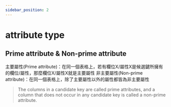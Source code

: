 ```yaml
---
sidebar_position: 2
---
```


# attribute type

## Prime attribute & Non-prime attribute
主要屬性(Prime attribute)：在同一個表格上，若有欄位X/屬性X是候選鍵所擁有的欄位/屬性，那麼欄位X/屬性X就是主要屬性
非主要屬性(Non-prime attribute)：在同一個表格上，除了主要屬性以外的屬性都皆為非主要屬性

> The columns in a candidate key are called prime attributes, and a column that does not occur in any candidate key is called a non-prime attribute.